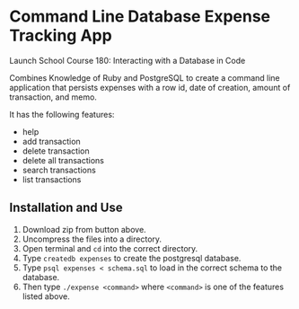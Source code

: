 # Command Line Database Expense Tracking App

Launch School Course 180: Interacting with a Database in Code

Combines Knowledge of Ruby and PostgreSQL to create a command line application that persists expenses with a row id, date of creation, amount of transaction, and memo. 

It has the following features:

- help
- add transaction
- delete transaction
- delete all transactions
- search transactions
- list transactions

## Installation and Use
1. Download zip from button above. 
2. Uncompress the files into a directory.
3. Open terminal and ```cd``` into the correct directory.
4. Type ```createdb expenses``` to create the postgresql database.
5. Type ```psql expenses < schema.sql``` to load in the correct schema to the database.
6. Then type ```./expense <command>``` where ```<command>``` is one of the features listed above.
